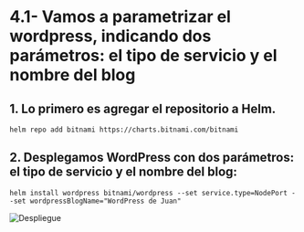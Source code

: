 # 4.1- Vamos a parametrizar el wordpress, indicando dos parámetros: el tipo de servicio y el nombre del blog 

## 1. Lo primero es agregar el repositorio a Helm.

``` helm repo add bitnami https://charts.bitnami.com/bitnami ```

## 2. Desplegamos WordPress con dos parámetros: el tipo de servicio y el nombre del blog:

``` helm install wordpress bitnami/wordpress --set service.type=NodePort --set wordpressBlogName="WordPress de Juan" ```

![ Despliegue ](https://github.com/juanglez01/Helm/blob/1843cedc2b3d44b072cc7f6aa587a0fdf6d34d8f/imagenes/desplieguewordpress.png)
